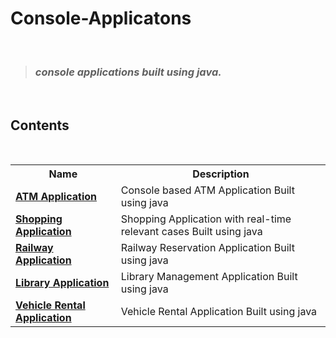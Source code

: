 # Console-Applicatons
 <br>

> ### _console applications built using java._

 <br>

## Contents

<br>
<div align = "center">
<table>
  <tr>
    <th>Name</th>
    <th>Description</th>
  </tr>
  <tr>
    <td><b><a href="https://github.com/moulik237/Console-Applicatons/blob/main/ATM_Application.java">ATM Application</a><b></td>
    <td>Console based ATM Application Built using java</td>
  </tr>
  <tr>
    <td><b><a href="https://github.com/moulik237/Console-Applicatons/blob/main/SHOPPING_Application.java">Shopping Application</a><b></td>
    <td>Shopping Application with real-time 
        relevant cases Built using java</td>
  </tr>
  <tr>
    <td><b><a href="https://github.com/moulik237/Console-Applicatons/blob/main/RAILWAY_Application.java">Railway Application</a><b></td>
    <td>Railway Reservation Application Built using java</td>
  </tr>
  <tr>
    <td><b><a href="https://github.com/moulik237/Console-Applicatons/blob/main/Library_Application.java">Library Application</a><b></td>
    <td>Library Management Application Built using java</td>
  </tr>  
  <tr>
    <td><b><a href="https://github.com/moulik237/Console-Applicatons/blob/main/Vehicle_Rental_Application">Vehicle Rental Application</a><b></td>
    <td>Vehicle Rental Application Built using java</td>
  </tr>     
</table> 

</div>
<br>
      
